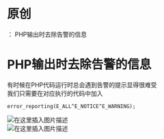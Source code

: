 # 原创
：  PHP输出时去除告警的信息

# PHP输出时去除告警的信息

> 
有时候在PHP代码运行时总会遇到告警的提示显得很难受<br/> 我们只需要在对应执行的代码中加入


```
error_reporting(E_ALL^E_NOTICE^E_WARNING);

```

<img alt="在这里插入图片描述" src="https://img-blog.csdnimg.cn/20210528182822499.png?x-oss-process=image/watermark,type_ZmFuZ3poZW5naGVpdGk,shadow_10,text_aHR0cHM6Ly9ibG9nLmNzZG4ubmV0L0xZSjIwMDEwNzI4,size_16,color_FFFFFF,t_70#pic_center"/><br/> <img alt="在这里插入图片描述" src="https://img-blog.csdnimg.cn/20210528182828626.png?x-oss-process=image/watermark,type_ZmFuZ3poZW5naGVpdGk,shadow_10,text_aHR0cHM6Ly9ibG9nLmNzZG4ubmV0L0xZSjIwMDEwNzI4,size_16,color_FFFFFF,t_70#pic_center"/>
